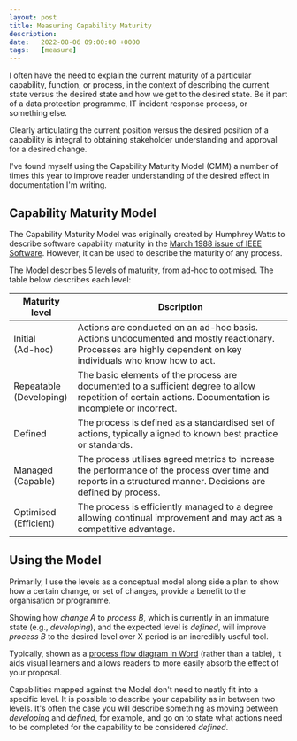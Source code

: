```yaml
---
layout: post
title: Measuring Capability Maturity
description: 
date:   2022-08-06 09:00:00 +0000
tags:   [measure]
---
```


I often have the need to explain the current maturity of a particular capability, function, or process, in the context of describing the current state versus the desired state and how we get to the desired state. Be it part of a data protection programme, IT incident response process, or something else. 

Clearly articulating the current position versus the desired position of a capability is integral to obtaining stakeholder understanding and approval for a desired change.

I've found myself using the Capability Maturity Model (CMM) a number of times this year to improve reader understanding of the desired effect in documentation I'm writing.

## Capability Maturity Model

The Capability Maturity Model was originally created by Humphrey Watts to describe software capability maturity in the <a href="https://doi.org/10.1109/52.2014" target="_blank">March 1988 issue of IEEE Software</a>. However, it can be used to describe the maturity of any process.

The Model describes 5 levels of maturity, from ad-hoc to optimised. The table below describes each level: 

<table class="styled-table">
    <thead>
        <tr>
            <th>Maturity level</th>
            <th>Dscription</th>
        </tr>
    </thead>
    <tbody>
        <tr>
            <td>Initial <br/>(Ad-hoc)</td>
            <td>Actions are conducted on an ad-hoc basis. Actions undocumented and mostly reactionary. Processes are highly dependent on key individuals who know how to act.</td>
        </tr>
        <tr>
            <td>Repeatable <br/>(Developing)</td>
            <td>The basic elements of the process are documented to a sufficient degree to allow repetition of certain actions. Documentation is incomplete or incorrect.</td>
        </tr>
        <tr>
            <td>Defined</td>
            <td>The process is defined as a standardised set of actions, typically aligned to known best practice or standards.</td>
        </tr>
        <tr>
            <td>Managed <br/>(Capable)</td>
            <td>The process utilises agreed metrics to increase the performance of the process over time and reports in a structured manner. Decisions are defined by process.</td>
        </tr>
        <tr>
            <td>Optimised <br/>(Efficient)</td>
            <td>The process is efficiently managed to a degree allowing continual improvement and may act as a competitive advantage.</td>
        </tr>
    </tbody>
</table>

## Using the Model

Primarily, I use the levels as a conceptual model along side a plan to show how a certain change, or set of changes, provide a benefit to the organisation or programme. 

Showing how <i>change A</i> to <i>process B</i>, which is currently in an immature state (e.g., <i>developing</i>), and the expected level is <i>defined</i>, will improve <i>process B</i> to the desired level over X period is an incredibly useful tool.

Typically, shown as a <a href="https://support.microsoft.com/en-us/office/create-a-flow-chart-with-smartart-30f87402-ba3d-48c8-8e9f-a66bcee7e5aa" target="_blank">process flow diagram in Word</a> (rather than a table), it aids visual learners and allows readers to more easily absorb the effect of your proposal.

Capabilities mapped against the Model don't need to neatly fit into a specific level. It is possible to describe your capability as in between two levels. It's often the case you will describe something as moving between <i>developing</i> and <i>defined</i>, for example, and go on to state what actions need to be completed for the capability to be considered <i>defined</i>.
